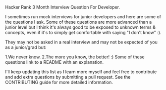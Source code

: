  Hacker Rank 3 Month Interview Question For Developer.
 
 I sometimes run mock interviews for junior developers and here are some of the questions I ask. Some of these questions are more advanced than a junior level but I think it's always good to be exposed to unknown terms & concepts, even if it's to simply get comfortable with saying "I don't know" :).

They may not be asked in a real interview and may not be expected of you as a junior/grad but:

1.We never know.
2.The more you know, the better! :)
Some of these questions link to a README with an explanation.

I'll keep updating this list as I learn more myself and feel free to contribute and add extra questions by submitting a pull request. See the CONTRIBUTING
guide for more detailed information.


